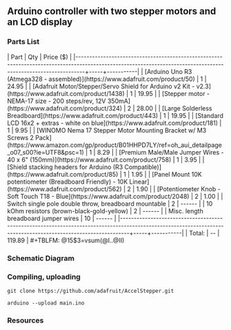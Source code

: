 ## Arduino controller with two stepper motors and an LCD display

<project description added later here>

### 

### Parts List
| Part                                                                                                                                                          | Qty | Price ($) |
|---------------------------------------------------------------------------------------------------------------------------------------------------------------+-----+-----------|
| [Arduino Uno R3 (Atmega328 - assembled)](https://www.adafruit.com/product/50)                                                                                 |   1 |     24.95 |
| [Adafruit Motor/Stepper/Servo Shield for Arduino v2 Kit - v2.3](https://www.adafruit.com/product/1438)                                                        |   1 |     19.95 |
| [Stepper motor - NEMA-17 size - 200 steps/rev, 12V 350mA](https://www.adafruit.com/product/324)                                                               |   2 |     28.00 |
| [Large Solderless Breadboard](https://www.adafruit.com/product/443)                                                                                           |   1 |     19.95 |
| [Standard LCD 16x2 + extras - white on blue](https://www.adafruit.com/product/181)                                                                            |   1 |      9.95 |
| [WINOMO Nema 17 Stepper Motor Mounting Bracket w/ M3 Screws 2 Pack](https://www.amazon.com/gp/product/B01HHPD7LY/ref=oh_aui_detailpage_o07_s00?ie=UTF8&psc=1) |   1 |      8.29 |
| [Premium Male/Male Jumper Wires - 40 x 6" (150mm)](https://www.adafruit.com/product/758)                                                                      |   1 |      3.95 |
| [Shield stacking headers for Arduino (R3 Compatible)](https://www.adafruit.com/product/85)                                                                    |   1 |      1.95 |
| [Panel Mount 10K potentiometer (Breadboard Friendly) - 10K Linear](https://www.adafruit.com/product/562)                                                      |   2 |      1.90 |
| [Potentiometer Knob - Soft Touch T18 - Blue](https://www.adafruit.com/product/2048)                                                                           |   2 |      1.00 |
| Switch single pole double throw, breadboard mountable                                                                                                         |   2 |    ------ |
| 10 kOhm resistors (brown-black-gold-yellow)                                                                                                                   |   2 |    ------ |
| Misc. length breadboard jumper wires                                                                                                                          |  10 |    ------ |
|---------------------------------------------------------------------------------------------------------------------------------------------------------------+-----+-----------|
| Total:                                                                                                                                                        |  -- |    119.89 |
#+TBLFM: @15$3=vsum(@I..@II)


### Schematic Diagram

### Compiling, uploading
```
git clone https://github.com/adafruit/AccelStepper.git
```
```
arduino --upload main.ino
```

### Resources


